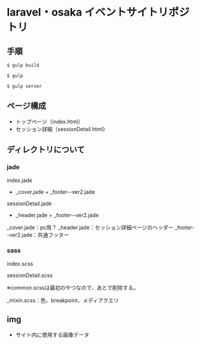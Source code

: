# laravel・osaka イベントサイトリポジトリ

## 手順

```
$ gulp build

$ gulp

$ gulp server
```

## ページ構成

- トップページ（index.html）
- セッション詳細（sessionDetail.html）

## ディレクトリについて

### jade

index.jade
+ _cover.jade + _footer--ver2.jade

sessionDetail.jade
+ _header.jade + _footer--ver2.jade

_cover.jade：pc用？
_header.jade：セッション詳細ページのヘッダー
_footer--ver2.jade：共通フッター

### sass

index.scss

sessionDetail.scss

※common.scssは最初のやつなので、あとで削除する。

_mixin.scss：色、breakpoint、メディアクエリ

## img

- サイト内に使用する画像データ